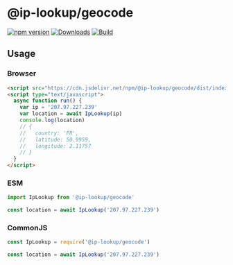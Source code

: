 # @ip-lookup/geocode

[![npm version](https://badge.fury.io/js/%40ip-lookup%2Fgeocode.svg)](https://badge.fury.io/js/%40ip-lookup%2Fgeocode)
[![Downloads](https://img.shields.io/npm/dm/%40ip-lookup%2Fgeocode.svg)](https://www.npmjs.com/package/%40ip-lookup%2Fgeocode)
[![Build](https://github.com/ip-lookup/ip-lookup/actions/workflows/build.yml/badge.svg)](https://github.com/ip-lookup/ip-lookup/actions/workflows/build.yml)

## Usage

### Browser

```html
<script src="https://cdn.jsdelivr.net/npm/@ip-lookup/geocode/dist/index.min.js"></script>
<script type="text/javascript">
  async function run() {
    var ip = '207.97.227.239'
    var location = await IpLookup(ip)
    console.log(location)
    // {
    //   country: 'FR',
    //   latitude: 50.9959,
    //   longitude: 2.11757
    // }
  }
</script>
```

### ESM

```ts
import IpLookup from '@ip-lookup/geocode'

const location = await IpLookup('207.97.227.239')
```

### CommonJS

```ts
const IpLookup = require('@ip-lookup/geocode')

const location = await IpLookup('207.97.227.239')
```
